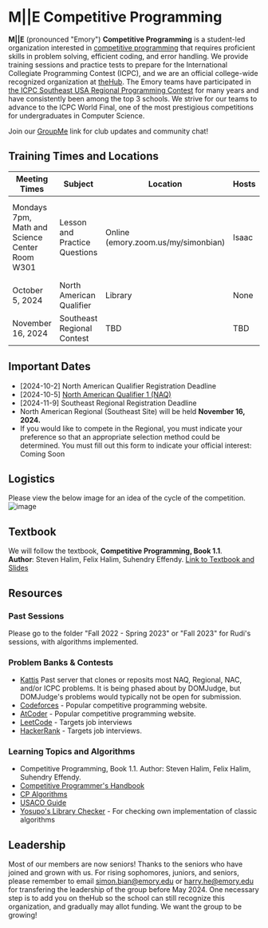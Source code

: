 # M||E Competitive Programming

**M||E** (pronounced "Emory") **Competitive Programming** is a student-led organization interested in [competitive programming](https://en.wikipedia.org/wiki/Competitive_programming) that requires proficient skills in problem solving, efficient coding, and error handling. 
We provide training sessions and practice tests to prepare for the International Collegiate Programming Contest (ICPC), and we are an official college-wide recognized organization at [theHub](https://thehub.emory.edu/organization/m-or-e).
The Emory teams have participated in [the ICPC Southeast USA Regional Programming Contest](http://seusa.vanb.org) for many years and have consistently been among the top 3 schools.
We strive for our teams to advance to the ICPC World Final, one of the most prestigious competitions for undergraduates in Computer Science.

Join our [GroupMe](https://groupme.com/join_group/101561845/GBZMsaWp) link for club updates and community chat!

## Training Times and Locations
| Meeting Times    | Subject                   | Location                            | Hosts        | More Info                                         |
|------------------|---------------------------|-------------------------------------|--------------|---------------------------------------------------|
| Mondays 7pm, Math and Science Center Room W301 | Lesson and Practice Questions | Online (emory.zoom.us/my/simonbian) | Isaac | [Learning to Submit - New Comers](https://open.kattis.com/contests/kohkwf), [Practice for Regional](https://open.kattis.com/contests/iv54hs) |
| October 5, 2024 | North American Qualifier  | Library       | None         | [NAQ](https://na.icpc.global/naq/)      |
| November 16, 2024 | Southeast Regional Contest | TBD | TBD | [Regional](https://icpc.global/regionals/finder/Southeast-USA) |

## Important Dates
* [2024-10-2] North American Qualifier Registration Deadline
* [2024-10-5] [North American Qualifier 1 (NAQ)](https://na.icpc.global/naq/)
* [2024-11-9] Southeast Regional Registration Deadline
* North American Regional (Southeast Site) will be held **November 16, 2024.**
* If you would like to compete in the Regional, you must indicate your preference so that an appropriate selection method could be determined. You must fill out this form to indicate your official interest: Coming Soon

## Logistics
Please view the below image for an idea of the cycle of the competition. 
![image](https://github.com/emory-courses/competitive-programming/assets/52821055/e916be51-65c7-436e-9dcf-d0abe606edc8)

## Textbook
We will follow the textbook, **Competitive Programming, Book 1.1**.  
**Author**: Steven Halim, Felix Halim, Suhendry Effendy.
[Link to Textbook and Slides](https://emory-my.sharepoint.com/:f:/g/personal/sbian8_emory_edu/EoV00S3vvHJAmBWgBONwPmMBiHuxoudGOAp5Jjre5ko4BQ?e=NRHx7x)

## Resources

### Past Sessions
Please go to the folder "Fall 2022 - Spring 2023" or "Fall 2023" for Rudi's sessions, with algorithms implemented.

###  Problem Banks & Contests
* [Kattis](https://open.kattis.com/problems) Past server that clones or reposits most NAQ, Regional, NAC, and/or ICPC problems. It is being phased about by DOMJudge, but DOMJudge's problems would typically not be open for submission.
* [Codeforces](https://codeforces.com/) - Popular competitive programming website.
* [AtCoder](https://atcoder.jp/) - Popular competitive programming website.
* [LeetCode](https://leetcode.com/) - Targets job interviews
* [HackerRank](https://www.hackerrank.com/) - Targets job interviews.

### Learning Topics and Algorithms
* Competitive Programming, Book 1.1. Author: Steven Halim, Felix Halim, Suhendry Effendy.
* [Competitive Programmer's Handbook](https://usaco.guide/CPH.pdf)
* [CP Algorithms](https://cp-algorithms.com/)
* [USACO Guide](https://usaco.guide/)
* [Yosupo's Library Checker](https://judge.yosupo.jp/) - For checking own implementation of classic algorithms


## Leadership
Most of our members are now seniors! Thanks to the seniors who have joined and grown with us. For rising sophomores, juniors, and seniors, please remember to email simon.bian@emory.edu or harry.he@emory.edu for transfering the leadership of the group before May 2024. One necessary step is to add you on theHub so the school can still recognize this organization, and gradually may allot funding. We want the group to be growing! 


